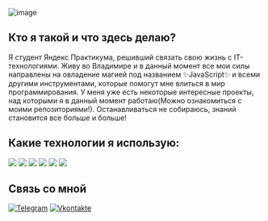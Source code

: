 ![image](https://user-images.githubusercontent.com/114674153/220403872-4caf8ffd-873a-4b7e-8aa1-ff875c06c078.png)

## Кто я такой и что здесь делаю?
  Я студент Яндекс Практикума, решивший связать свою жизнь с IT-технологиями. Живу во Владимире и в данный момент все мои силы направлены на овладение магией под названием ✨JavaScript✨ и всеми другими инструментами, которые помогут мне влиться в мир программирования. У меня уже есть некоторые интересные проекты, над которыми я в данный момент работаю(Можно ознакомиться с моими репозиториями!). Останавливаться не собираюсь, знаний становится все больше и больше!

## Какие технологии я использую:
<p align="left">
<img  src="https://readme-components.vercel.app/api?component=logo&fill=black&logo=javascript&svgfill=f6df1c">
<img  src="https://readme-components.vercel.app/api?component=logo&fill=black&logo=webpack&svgfill=8ed5fa">
<img  src="https://readme-components.vercel.app/api?component=logo&fill=black&logo=html5&svgfill=f06629">
<img  src="https://readme-components.vercel.app/api?component=logo&fill=black&logo=CSS3&svgfill=028dd1">
<img  src="https://readme-components.vercel.app/api?component=logo&fill=black&logo=github">
<img src="https://readme-components.vercel.app/api?component=logo&fill=red&logo=git">
</p>

## Связь со мной
[![Telegram](https://img.shields.io/badge/Telegram-2CA5E0?style=for-the-badge&logo=telegram&logoColor=white&link=https://t.me/BuktopWin)](https://t.me/BuktopWin) [![Vkontakte](https://img.shields.io/badge/Вконтакте-1976D2?style=for-the-badge&logo=VK&logoColor=white&link=https://vk.com/buktopwin)](https://vk.com/buktopwin)
<!--**Buktopy/Buktopy** is a ✨ _special_ ✨ repository because its `README.md` (this file) appears on your GitHub profile.

Here are some ideas to get you started:

- 🔭 I’m currently working on ...
- 🌱 I’m currently learning ...
- 👯 I’m looking to collaborate on ...
- 🤔 I’m looking for help with ...
- 💬 Ask me about ...
- 📫 How to reach me: ...
- 😄 Pronouns: ...
- ⚡ Fun fact: ...
-->
